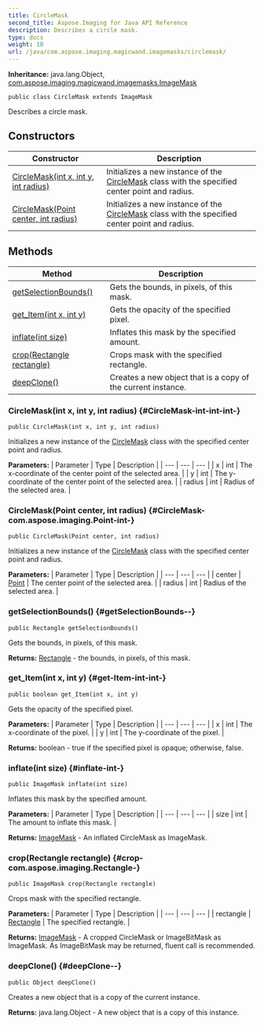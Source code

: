 ```yaml
---
title: CircleMask
second_title: Aspose.Imaging for Java API Reference
description: Describes a circle mask.
type: docs
weight: 10
url: /java/com.aspose.imaging.magicwand.imagemasks/circlemask/
---
```

**Inheritance:**
java.lang.Object, [com.aspose.imaging.magicwand.imagemasks.ImageMask](../../com.aspose.imaging.magicwand.imagemasks/imagemask)
```
public class CircleMask extends ImageMask
```

Describes a circle mask.
## Constructors

| Constructor | Description |
| --- | --- |
| [CircleMask(int x, int y, int radius)](#CircleMask-int-int-int-) | Initializes a new instance of the [CircleMask](../../com.aspose.imaging.magicwand.imagemasks/circlemask) class with the specified center point and radius. |
| [CircleMask(Point center, int radius)](#CircleMask-com.aspose.imaging.Point-int-) | Initializes a new instance of the [CircleMask](../../com.aspose.imaging.magicwand.imagemasks/circlemask) class with the specified center point and radius. |
## Methods

| Method | Description |
| --- | --- |
| [getSelectionBounds()](#getSelectionBounds--) | Gets the bounds, in pixels, of this mask. |
| [get_Item(int x, int y)](#get-Item-int-int-) | Gets the opacity of the specified pixel. |
| [inflate(int size)](#inflate-int-) | Inflates this mask by the specified amount. |
| [crop(Rectangle rectangle)](#crop-com.aspose.imaging.Rectangle-) | Crops mask with the specified rectangle. |
| [deepClone()](#deepClone--) | Creates a new object that is a copy of the current instance. |
### CircleMask(int x, int y, int radius) {#CircleMask-int-int-int-}
```
public CircleMask(int x, int y, int radius)
```


Initializes a new instance of the [CircleMask](../../com.aspose.imaging.magicwand.imagemasks/circlemask) class with the specified center point and radius.

**Parameters:**
| Parameter | Type | Description |
| --- | --- | --- |
| x | int | The x-coordinate of the center point of the selected area. |
| y | int | The y-coordinate of the center point of the selected area. |
| radius | int | Radius of the selected area. |

### CircleMask(Point center, int radius) {#CircleMask-com.aspose.imaging.Point-int-}
```
public CircleMask(Point center, int radius)
```


Initializes a new instance of the [CircleMask](../../com.aspose.imaging.magicwand.imagemasks/circlemask) class with the specified center point and radius.

**Parameters:**
| Parameter | Type | Description |
| --- | --- | --- |
| center | [Point](../../com.aspose.imaging/point) | The center point of the selected area. |
| radius | int | Radius of the selected area. |

### getSelectionBounds() {#getSelectionBounds--}
```
public Rectangle getSelectionBounds()
```


Gets the bounds, in pixels, of this mask.

**Returns:**
[Rectangle](../../com.aspose.imaging/rectangle) - the bounds, in pixels, of this mask.
### get_Item(int x, int y) {#get-Item-int-int-}
```
public boolean get_Item(int x, int y)
```


Gets the opacity of the specified pixel.

**Parameters:**
| Parameter | Type | Description |
| --- | --- | --- |
| x | int | The x-coordinate of the pixel. |
| y | int | The y-coordinate of the pixel. |

**Returns:**
boolean - true if the specified pixel is opaque; otherwise, false.
### inflate(int size) {#inflate-int-}
```
public ImageMask inflate(int size)
```


Inflates this mask by the specified amount.

**Parameters:**
| Parameter | Type | Description |
| --- | --- | --- |
| size | int | The amount to inflate this mask. |

**Returns:**
[ImageMask](../../com.aspose.imaging.magicwand.imagemasks/imagemask) - An inflated CircleMask as ImageMask.
### crop(Rectangle rectangle) {#crop-com.aspose.imaging.Rectangle-}
```
public ImageMask crop(Rectangle rectangle)
```


Crops mask with the specified rectangle.

**Parameters:**
| Parameter | Type | Description |
| --- | --- | --- |
| rectangle | [Rectangle](../../com.aspose.imaging/rectangle) | The specified rectangle. |

**Returns:**
[ImageMask](../../com.aspose.imaging.magicwand.imagemasks/imagemask) - A cropped CircleMask or ImageBitMask as ImageMask. As ImageBitMask may be returned, fluent call is recommended.
### deepClone() {#deepClone--}
```
public Object deepClone()
```


Creates a new object that is a copy of the current instance.

**Returns:**
java.lang.Object - A new object that is a copy of this instance.
